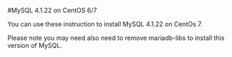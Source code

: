 #MySQL 4.1.22 on CentOS 6/7

You can use these instruction to install MySQL 4.1.22 on CentOs 7. 

Please note you may need also need to remove mariadb-libs to install this version of MySQL.